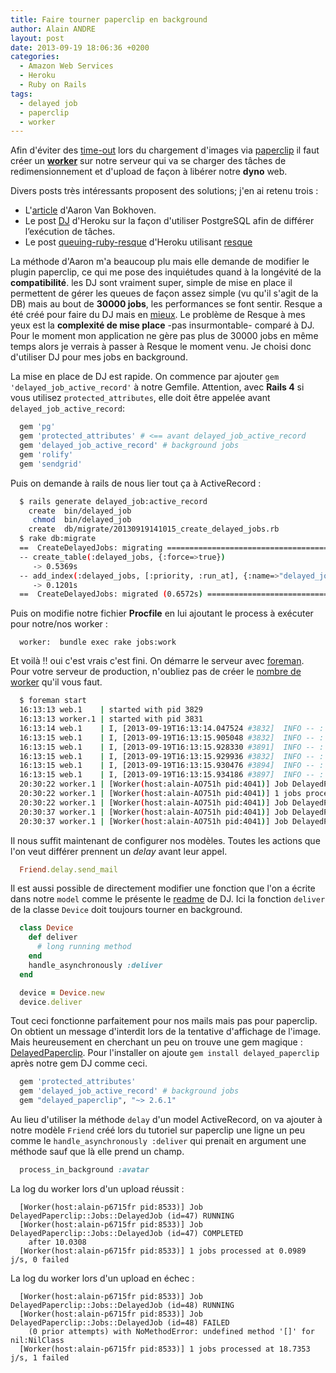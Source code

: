 ```yaml
---
title: Faire tourner paperclip en background
author: Alain ANDRE
layout: post
date: 2013-09-19 18:06:36 +0200
categories:
  - Amazon Web Services
  - Heroku
  - Ruby on Rails
tags:
  - delayed job
  - paperclip
  - worker
---
```

Afin d'éviter des [time-out][1] lors du chargement d'images via [paperclip][2] il faut créer un [**worker**][3] sur notre serveur qui va se charger des tâches de redimensionnement et d'upload de façon à libérer notre **dyno** web.

Divers posts très intéressants proposent des solutions; j'en ai retenu trois :

*   L'[article][4] d'Aaron Van Bokhoven.
*   Le post [DJ][5] d'Heroku sur la façon d'utiliser PostgreSQL afin de différer l’exécution de tâches.
*   Le post [queuing-ruby-resque][6] d'Heroku utilisant [resque][7]

La méthode d'Aaron m'a beaucoup plu mais elle demande de modifier le plugin paperclip, ce qui me pose des inquiétudes quand à la longévité de la **compatibilité**. les DJ sont vraiment super, simple de mise en place il permettent de gérer les queues de façon assez simple (vu qu'il s'agit de la DB) mais au bout de **30000 jobs**, les performances se font sentir. Resque a été créé pour faire du DJ mais en [mieux][8]. Le problème de Resque à mes yeux est la **complexité de mise place** -pas insurmontable- comparé à DJ. Pour le moment mon application ne gère pas plus de 30000 jobs en même temps alors je verrais à passer à Resque le moment venu. Je choisi donc d'utiliser DJ pour mes jobs en background.

La mise en place de DJ est rapide. On commence par ajouter `gem 'delayed_job_active_record'` à notre Gemfile. Attention, avec **Rails 4** si vous utilisez `protected_attributes`, elle doit être appelée avant `delayed_job_active_record`:
```ruby
  gem 'pg'
  gem 'protected_attributes' # <== avant delayed_job_active_record
  gem 'delayed_job_active_record' # background jobs
  gem 'rolify'
  gem 'sendgrid'
```

Puis on demande à rails de nous lier tout ça à ActiveRecord :
```bash
  $ rails generate delayed_job:active_record
    create  bin/delayed_job
     chmod  bin/delayed_job
    create  db/migrate/20130919141015_create_delayed_jobs.rb
  $ rake db:migrate
  ==  CreateDelayedJobs: migrating ==============================================
  -- create_table(:delayed_jobs, {:force=>true})
     -> 0.5369s
  -- add_index(:delayed_jobs, [:priority, :run_at], {:name=>"delayed_jobs_priority"})
     -> 0.1201s
  ==  CreateDelayedJobs: migrated (0.6572s) =====================================
```

Puis on modifie notre fichier **Procfile** en lui ajoutant le process à exécuter pour notre/nos worker :
```
  worker:  bundle exec rake jobs:work
```

Et voilà !! oui c'est vrais c'est fini. On démarre le serveur avec [foreman][9]. Pour votre serveur de production, n'oubliez pas de créer le [nombre de worker][10] qu'il vous faut.
```bash
  $ foreman start
  16:13:13 web.1    | started with pid 3829
  16:13:13 worker.1 | started with pid 3831
  16:13:14 web.1    | I, [2013-09-19T16:13:14.047524 #3832]  INFO -- : Refreshing Gem list
  16:13:15 web.1    | I, [2013-09-19T16:13:15.905048 #3832]  INFO -- : listening on addr=0.0.0.0:5000 fd=8
  16:13:15 web.1    | I, [2013-09-19T16:13:15.928330 #3891]  INFO -- : worker=0 ready
  16:13:15 web.1    | I, [2013-09-19T16:13:15.929936 #3832]  INFO -- : master process ready
  16:13:15 web.1    | I, [2013-09-19T16:13:15.930476 #3894]  INFO -- : worker=1 ready
  16:13:15 web.1    | I, [2013-09-19T16:13:15.934186 #3897]  INFO -- : worker=2 ready
  20:30:22 worker.1 | [Worker(host:alain-AO751h pid:4041)] Job DelayedPaperclip::Jobs::DelayedJob (id=1) COMPLETED after 38.8487
  20:30:22 worker.1 | [Worker(host:alain-AO751h pid:4041)] 1 jobs processed at 0.0253 j/s, 0 failed
  20:30:22 worker.1 | [Worker(host:alain-AO751h pid:4041)] Job DelayedPaperclip::Jobs::DelayedJob (id=2) RUNNING
  20:30:37 worker.1 | [Worker(host:alain-AO751h pid:4041)] Job DelayedPaperclip::Jobs::DelayedJob (id=2) COMPLETED after 36.5383
  20:30:37 worker.1 | [Worker(host:alain-AO751h pid:4041)] Job DelayedPaperclip::Jobs::DelayedJob (id=3) RUNNING
```

Il nous suffit maintenant de configurer nos modèles. Toutes les actions que l'on veut différer prennent un *delay* avant leur appel.
```ruby Delay d'un envoie de mail du model Friend
  Friend.delay.send_mail
```

Il est aussi possible de directement modifier une fonction que l'on a écrite dans notre `model` comme le présente le [readme][11] de DJ. Ici la fonction `deliver` de la classe `Device` doit toujours tourner en background.
```ruby
  class Device
    def deliver
      # long running method
    end
    handle_asynchronously :deliver
  end

  device = Device.new
  device.deliver
```

Tout ceci fonctionne parfaitement pour nos mails mais pas pour paperclip. On obtient un message d'interdit lors de la tentative d'affichage de l'image. Mais heureusement en cherchant un peu on trouve une gem magique : [DelayedPaperclip][12]. Pour l'installer on ajoute `gem install delayed_paperclip` après notre gem DJ comme ceci.
```ruby
  gem 'protected_attributes'
  gem 'delayed_job_active_record' # background jobs
  gem "delayed_paperclip", "~> 2.6.1"
```

Au lieu d'utiliser la méthode `delay` d'un model ActiveRecord, on va ajouter à notre modèle `Friend` créé lors du tutoriel sur paperclip une ligne un peu comme le `handle_asynchronously :deliver` qui prenait en argument une méthode sauf que là elle prend un champ.
```ruby
  process_in_background :avatar
```

La log du worker lors d'un upload réussit :
```
  [Worker(host:alain-p6715fr pid:8533)] Job DelayedPaperclip::Jobs::DelayedJob (id=47) RUNNING
  [Worker(host:alain-p6715fr pid:8533)] Job DelayedPaperclip::Jobs::DelayedJob (id=47) COMPLETED
    after 10.0308
  [Worker(host:alain-p6715fr pid:8533)] 1 jobs processed at 0.0989 j/s, 0 failed
```

La log du worker lors d'un upload en échec :
```
  [Worker(host:alain-p6715fr pid:8533)] Job DelayedPaperclip::Jobs::DelayedJob (id=48) RUNNING
  [Worker(host:alain-p6715fr pid:8533)] Job DelayedPaperclip::Jobs::DelayedJob (id=48) FAILED
    (0 prior attempts) with NoMethodError: undefined method '[]' for nil:NilClass
  [Worker(host:alain-p6715fr pid:8533)] 1 jobs processed at 18.7353 j/s, 1 failed
```

 [1]: http://www.alain-andre.fr/?p=105
 [2]: https://github.com/thoughtbot/paperclip
 [3]: https://devcenter.heroku.com/articles/background-jobs-queueing
 [4]: http://aaronvb.com/articles/15-paperclip-amazon-s3-background-upload-using-starling-and-workling
 [5]: https://devcenter.heroku.com/articles/delayed-job#setting-up-delayed-job
 [6]: https://devcenter.heroku.com/articles/queuing-ruby-resque
 [7]: https://github.com/resque/resque
 [8]: https://github.com/blog/542-introducing-resque
 [9]: https://devcenter.heroku.com/articles/procfile
 [10]: https://devcenter.heroku.com/articles/scaling
 [11]: https://github.com/collectiveidea/delayed_job
 [12]: https://github.com/jrgifford/delayed_paperclip
